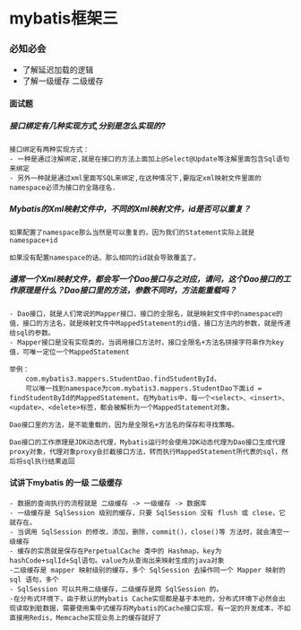 # mybatis框架三



### 必知必会

- 了解延迟加载的逻辑
- 了解一级缓存 二级缓存



#### 面试题

##### 接口绑定有几种实现方式,分别是怎么实现的?

```
接口绑定有两种实现方式：
- 一种是通过注解绑定,就是在接口的方法上面加上@Select@Update等注解里面包含Sql语句来绑定
- 另外一种就是通过xml里面写SQL来绑定,在这种情况下,要指定xml映射文件里面的namespace必须为接口的全路径名.

```

##### Mybatis的Xml映射文件中，不同的Xml映射文件，id是否可以重复？

```
如果配置了namespace那么当然是可以重复的，因为我们的Statement实际上就是namespace+id

如果没有配置namespace的话，那么相同的id就会导致覆盖了。

```

##### 通常一个Xml映射文件，都会写一个Dao接口与之对应，请问，这个Dao接口的工作原理是什么？Dao接口里的方法，参数不同时，方法能重载吗？

```
- Dao接口，就是人们常说的Mapper接口，接口的全限名，就是映射文件中的namespace的值，接口的方法名，就是映射文件中MappedStatement的id值，接口方法内的参数，就是传递给sql的参数。
- Mapper接口是没有实现类的，当调用接口方法时，接口全限名+方法名拼接字符串作为key值，可唯一定位一个MappedStatement

举例：
    com.mybatis3.mappers.StudentDao.findStudentById，
    可以唯一找到namespace为com.mybatis3.mappers.StudentDao下面id = findStudentById的MappedStatement。在Mybatis中，每一个<select>、<insert>、<update>、<delete>标签，都会被解析为一个MappedStatement对象。
    
Dao接口里的方法，是不能重载的，因为是全限名+方法名的保存和寻找策略。

Dao接口的工作原理是JDK动态代理，Mybatis运行时会使用JDK动态代理为Dao接口生成代理proxy对象，代理对象proxy会拦截接口方法，转而执行MappedStatement所代表的sql，然后将sql执行结果返回

```

#### 试讲下mybatis 的一级 二级缓存

```
- 数据的查询执行的流程就是 二级缓存 -> 一级缓存 -> 数据库
- 一级缓存是 SqlSession 级别的缓存，只要 SqlSession 没有 flush 或 close，它就存在。
- 当调用 SqlSession 的修改，添加，删除，commit()，close()等 方法时，就会清空一级缓存
- 缓存的实质就是保存在PerpetualCache 类中的 Hashmap，key为hashCode+sqlId+Sql语句。value为从查询出来映射生成的java对象
-二级缓存是 mapper 映射级别的缓存，多个 SqlSession 去操作同一个 Mapper 映射的 sql 语句，多个
- SqlSession 可以共用二级缓存，二级缓存是跨 SqlSession 的。
-在分布式环境下，由于默认的Mybatis Cache实现都是基于本地的，分布式环境下必然会出现读取到脏数据，需要使用集中式缓存将Mybatis的Cache接口实现，有一定的开发成本，不如直接用Redis，Memcache实现业务上的缓存就好了
```

